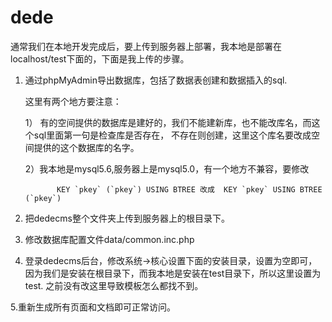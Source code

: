 # dede
通常我们在本地开发完成后，要上传到服务器上部署，我本地是部署在localhost/test下面的，下面是我上传的步骤。

1. 通过phpMyAdmin导出数据库，包括了数据表创建和数据插入的sql.

     这里有两个地方要注意：

     1） 有的空间提供的数据库是建好的，我们不能建新库，也不能改库名，而这个sql里面第一句是检查库是否存在， 不存在则创建，这里这个库名要改成空间提供的这个数据库的名字。

      2）我本地是mysql5.6,服务器上是mysql5.0，有一个地方不兼容，要修改

              KEY `pkey` (`pkey`) USING BTREE 改成  KEY `pkey` USING BTREE  (`pkey`) 



2. 把dedecms整个文件夹上传到服务器上的根目录下。

3. 修改数据库配置文件data/common.inc.php

4. 登录dedecms后台，修改系统->核心设置下面的安装目录，设置为空即可，因为我们是安装在根目录下，而我本地是安装在test目录下，所以这里设置为test. 之前没有改这里导致模板怎么都找不到。

5.重新生成所有页面和文档即可正常访问。
